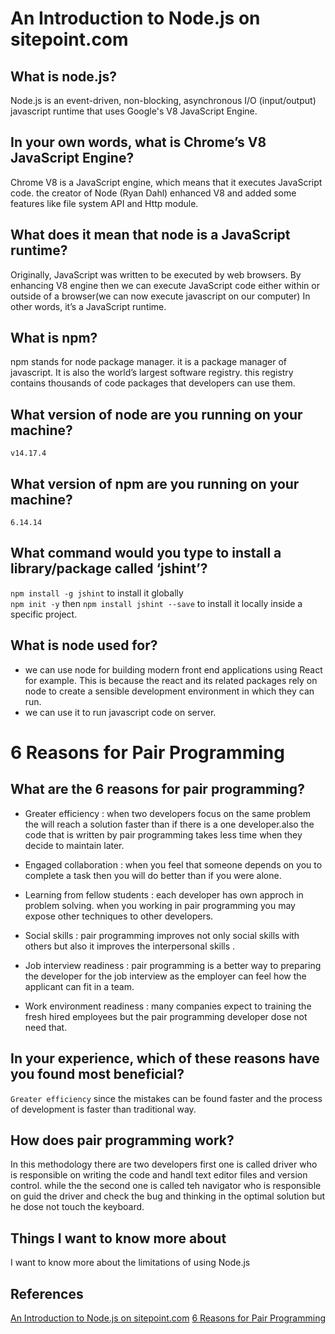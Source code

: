 # An Introduction to Node.js on sitepoint.com


## What is node.js?
Node.js is an event-driven, non-blocking, asynchronous I/O (input/output) javascript runtime that uses Google's V8 JavaScript Engine.
## In your own words, what is Chrome’s V8 JavaScript Engine?
Chrome V8 is a JavaScript engine, which means that it executes JavaScript code. the creator of Node (Ryan Dahl) enhanced V8 and added some features like file system API and Http module.

## What does it mean that node is a JavaScript runtime?
Originally, JavaScript was written to be executed by web browsers. By enhancing V8 engine then we can execute JavaScript code either within or outside of a browser(we can now execute javascript on our computer)
In other words, it’s a JavaScript runtime.

## What is npm?
 npm stands for node package manager. it is a package manager of javascript. It is also the world’s largest software registry. this registry contains thousands of code packages that developers can use them.
## What version of node are you running on your machine?
`v14.17.4`
## What version of npm are you running on your machine?
`6.14.14`
## What command would you type to install a library/package called ‘jshint’?
`npm install -g jshint`  to install it globally  
`npm init -y`  then `npm install jshint --save` to install it locally inside a specific project.
## What is node used for?

* we can use node for building modern front end applications using React for example. This is because the react and its related packages rely on node to create a sensible development environment in which they can run.
* we can use it to run javascript code on server. 


# 6 Reasons for Pair Programming

## What are the 6 reasons for pair programming?


* Greater efficiency : when two developers focus on the same problem the will reach a solution faster than if there is a one developer.also the code that is written by pair programming takes less time when they decide to maintain later.

* Engaged collaboration : when you feel that someone depends on you to complete a task then you will do better than if you were alone.

* Learning from fellow students : each developer has own approch in problem solving. when you working in pair programming you may expose other techniques to other developers.

* Social skills : pair programming improves not only social skills with others but also it improves the interpersonal skills .

* Job interview readiness : pair programming is a better way to preparing the developer for the job interview as the employer can feel how the applicant can fit in a team.

* Work environment readiness : many companies expect to training the fresh hired employees but the pair programming developer dose not need that.

## In your experience, which of these reasons have you found most beneficial?

`Greater efficiency` since the mistakes can be found faster and the process of development is faster than traditional way.

## How does pair programming work?
In this methodology there are two developers first one is called driver who is responsible on writing the code and handl text editor files and version control. while the the second one is called teh navigator who is responsible on guid the driver and check the bug and thinking in the optimal solution but he dose not touch the keyboard.


## Things I want to know more about

I want to know more about the limitations of using Node.js


## References 
[An Introduction to Node.js on sitepoint.com](https://www.sitepoint.com/an-introduction-to-node-js/)
[6 Reasons for Pair Programming](https://www.codefellows.org/blog/6-reasons-for-pair-programming/)

